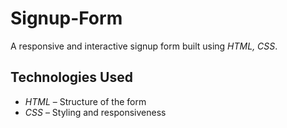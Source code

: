 # Signup-Form 

A responsive and interactive signup form built using *HTML, CSS*.

## Technologies Used

- *HTML* – Structure of the form  
- *CSS* – Styling and responsiveness
